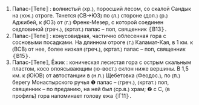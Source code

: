 ---
---

1. Папас-⟦Тепе⟧
: волнистый ⦅хр.⦆, поросший лесом, со скалой Сандык на ⦅юж.⦆ отроге. Тянется ⦅СВ→ЮЗ⦆ по ⦅л.⦆ стороне ⦅дол.⦆ ⦅р.⦆ Аджибей, к ⦅ЮЗ⦆ от ⦅г.⦆ Френк-Мезер, с которой соединен седловиной ⦅греч.⦆, ⦅кртат.⦆ папас – поп, священник ⦃В13⦄.
2. Папас-⟦Тепе⟧
: конусовидная, частично облесенная гора с сосновыми посадками. На длинном отроге ⦅г.⦆ Каламат-Кая, в 1 км. к ⦅ВСВ⦆ от нее, более низкая ⦅греч.⦆, ⦅кртат.⦆ папас – поп, священник ⦃В15⦄.
3. Папас-⟦Тепе⟧, Ёжик
: коническая лесистая гора с острым скальным пластом, косо опоясывающим ⦅ю-вост.⦆ склон ниже вершины. В 1,5 км. к ⦅ЮЮВ⦆ от автостанции в ⦅н.п.⦆ Щебетовка ⦅Феодос.⦆, по ⦅п.⦆ берегу Монастырского ручья ❶ папас – ⦅греч.⦆, ⦅кртат.⦆ поп, священник – по преданию, на ней был ⦅ср.в.⦆ храм; ❷ с С, (в профиль) гора напоминает голову ежа ⦃Г11⦄.
